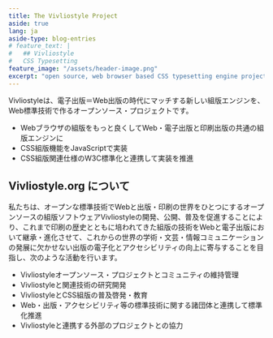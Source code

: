 ```yaml
---
title: The Vivliostyle Project
aside: true
lang: ja
aside-type: blog-entries
# feature_text: |
#   ## Vivliostyle
#   CSS Typesetting
feature_image: "/assets/header-image.png"
excerpt: "open source, web browser based CSS typesetting engine project"
---
```


Vivliostyleは、電子出版＝Web出版の時代にマッチする新しい組版エンジンを、Web標準技術で作るオープンソース・プロジェクトです。

* Webブラウザの組版をもっと良くしてWeb・電子出版と印刷出版の共通の組版エンジンに
* CSS組版機能をJavaScriptで実装
* CSS組版関連仕様のW3C標準化と連携して実装を推進

## Vivliostyle.org について

私たちは、オープンな標準技術でWebと出版・印刷の世界をひとつにするオープンソースの組版ソフトウェアVivliostyleの開発、公開、普及を促進することにより、これまで印刷の歴史とともに培われてきた組版の技術をWebと電子出版において継承・進化させて、これからの世界の学術・文芸・情報コミュニケーションの発展に欠かせない出版の電子化とアクセシビリティの向上に寄与することを目指し、次のような活動を行います。

* Vivliostyleオープンソース・プロジェクトとコミュニティの維持管理
* Vivliostyleと関連技術の研究開発
* VivliostyleとCSS組版の普及啓発・教育
* Web・出版・アクセシビリティ等の標準技術に関する諸団体と連携して標準化推進
* Vivliostyleと連携する外部のプロジェクトとの協力

